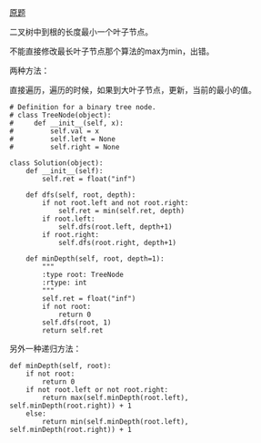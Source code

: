 [原题](https://leetcode.com/problems/minimum-depth-of-binary-tree/)

二叉树中到根的长度最小一个叶子节点。

不能直接修改最长叶子节点那个算法的max为min，出错。

两种方法：

直接遍历，遍历的时候，如果到大叶子节点，更新，当前的最小的值。

```
# Definition for a binary tree node.
# class TreeNode(object):
#     def __init__(self, x):
#         self.val = x
#         self.left = None
#         self.right = None

class Solution(object):
    def __init__(self):
        self.ret = float("inf")
    
    def dfs(self, root, depth):
        if not root.left and not root.right:
            self.ret = min(self.ret, depth)
        if root.left:
            self.dfs(root.left, depth+1)
        if root.right:
            self.dfs(root.right, depth+1)
    
    def minDepth(self, root, depth=1):
        """
        :type root: TreeNode
        :rtype: int
        """
        self.ret = float("inf")
        if not root:
            return 0
        self.dfs(root, 1)
        return self.ret
```

另外一种递归方法：

```
def minDepth(self, root):
    if not root:
        return 0
    if not root.left or not root.right:
        return max(self.minDepth(root.left), self.minDepth(root.right)) + 1
    else:
        return min(self.minDepth(root.left), self.minDepth(root.right)) + 1
```


